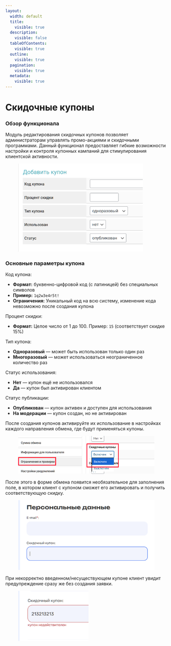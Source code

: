 ```yaml
---
layout:
  width: default
  title:
    visible: true
  description:
    visible: false
  tableOfContents:
    visible: true
  outline:
    visible: true
  pagination:
    visible: true
  metadata:
    visible: true
---
```


# Скидочные купоны

### Обзор функционала

Модуль редактирования скидочных купонов позволяет администраторам управлять промо-акциями и скидочными программами. Данный функционал предоставляет гибкие возможности настройки и контроля купонных кампаний для стимулирования клиентской активности.

<figure><img src="../../.gitbook/assets/image (2211).png" alt="" width="388"><figcaption></figcaption></figure>

### Основные параметры купона

Код купона:

* **Формат:** буквенно-цифровой код (с латиницей) без специальных символов
* **Пример:** `1q2w3e4r5t!`
* **Ограничения:** Уникальный код на всю систему, изменение кода невозможно после создания купона

Процент скидки:

* **Формат:** Целое число от 1 до 100. Пример: `15` (соответствует скидке 15%)

Тип купона:

* **Одноразовый** — может быть использован только один раз
* **Многоразовый** — может использоваться неограниченное количество раз

Статус использования:

* **Нет** — купон ещё не использовался
* **Да** — купон был активирован клиентом

Статус публикации:

* **Опубликован** — купон активен и доступен для использования
* **На модерации** — купон создан, но не активирован

После создания купонов активируйте их использование в настройках каждого направления обмена, где будут применяться купоны.

<figure><img src="../../.gitbook/assets/image (2208).png" alt="" width="551"><figcaption></figcaption></figure>

После этого в форме обмена появится необязательное для заполнения поле, в котором клиент с купоном сможет его активировать и получить соответствующую скидку.

<figure><img src="../../.gitbook/assets/image (1).png" alt="" width="526"><figcaption></figcaption></figure>

При некорректно введенном/несуществующем купоне клиент увидит предупреждение сразу же без создания заявки.

<figure><img src="../../.gitbook/assets/image (2).png" alt="" width="219"><figcaption></figcaption></figure>
